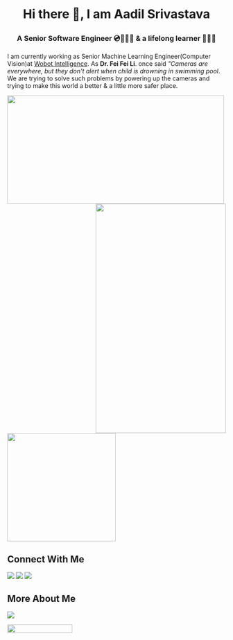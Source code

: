 # <p align="center"> Hi there 👋, I am Aadil Srivastava </p>
</hr>

### <p align="center"> A Senior Software Engineer 💿🧑🏻‍🔧 & a lifelong learner 🧑🏻‍🏫 </p>

I am currently working as Senior Machine Learning Engineer(Computer Vision)at [Wobot Intelligence](https://wobot.ai/). As <b>Dr. Fei Fei Li</b>. once said <I>"Cameras are everywhere, but they don't alert when child is drowning in swimming pool</I>. We are trying to solve such problems by powering up the cameras and trying to make this world a better & a little more safer place.


<p>
    <img height=250 width = 500 src="https://github-readme-stats.vercel.app/api?username=aadil-srivastava01&show_icons=true&theme=midnight-purple">
   <img height = 530 width= 300 align = right src = "https://user-images.githubusercontent.com/50004633/134461687-7281df45-15a4-47dd-8df4-15a2319d2001.gif">
  
</p>
<img height=250 src="https://github-readme-stats.vercel.app/api/top-langs/?username=aadil-srivastava01&show_icons=true&theme=radical"/>

## Connect With Me

<a href="https://www.linkedin.com/in/aadil-srivastava-788442139/"><img src="https://img.icons8.com/fluent/48/000000/linkedin.png"/></a>
<a href="https://twitter.com/AadilSrivastava"><img src="https://img.icons8.com/fluent/48/000000/twitter.png"/></a>
<a href="mailto:aadil.srivastava01@gmail.com.com?subject=[GitHub]%20Source%20Han%20Sans"><img src="https://img.icons8.com/fluent/48/000000/gmail.png"/></a>



## More About Me

<a href="https://stackoverflow.com/users/8495644/aadil-srivastava?tab=summary"><img src="https://img.icons8.com/fluent/48/000000/stackoverflow.png"/></a>

<a href="https://community.wandb.ai/u/aadil/activity"><img src="https://aws1.discourse-cdn.com/business7/uploads/wandb/original/1X/ccd96d8b70fea76e45d6854233953022b71628c1.png" width="150" height="20" /></a>


